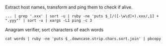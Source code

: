 Extract host names, transform and ping them to check if alive.
```
... | grep '.xxx' | sort -u | ruby -ne 'puts $_[/([-\w\d]+).xxx/,1] + ".yyy"' | sort -u | xargs -L1 ping -c 3
```

Anagram verifier, sort characters of each words
```
cat words | ruby -ne 'puts $_.downcase.strip.chars.sort.join' | pbcopy
```
